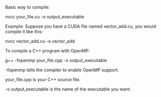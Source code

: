 Basic way to compile:

nvcc your_file.cu -o output_executable

Example:
Suppose you have a CUDA file named vector_add.cu, you would compile it like this:

nvcc vector_add.cu -o vector_add


To compile a C++ program with OpenMP:

g++ -fopenmp your_file.cpp -o output_executable


-fopenmp tells the compiler to enable OpenMP support.

your_file.cpp is your C++ source file.

-o output_executable is the name of the executable you want.
